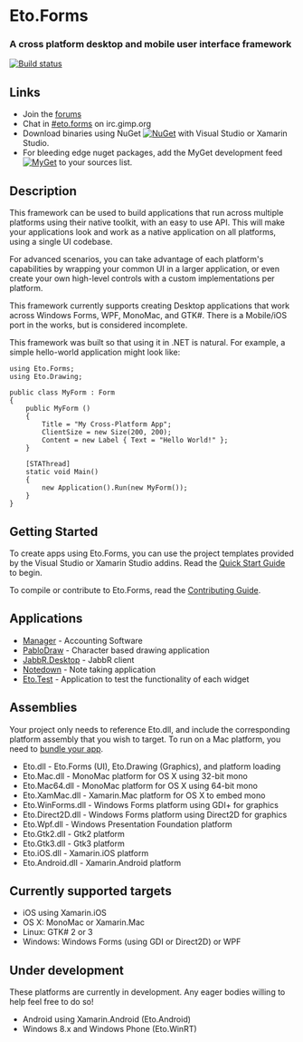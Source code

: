 Eto.Forms
=========
### A cross platform desktop and mobile user interface framework

[![Build status](http://img.shields.io/appveyor/ci/cwensley/eto.svg?style=flat)](https://ci.appveyor.com/project/cwensley/eto/branch/develop)

Links
-----

* Join the [forums](http://groups.google.com/group/eto-forms)
* Chat in [#eto.forms](http://chat.mibbit.com/?server=irc.gimp.org&channel=%23eto.forms) on irc.gimp.org
* Download binaries using NuGet [![NuGet](http://img.shields.io/nuget/v/Eto.Forms.svg?style=flat)](https://www.nuget.org/packages/Eto.Forms.Sample/) with Visual Studio or Xamarin Studio.
* For bleeding edge nuget packages, add the MyGet development feed [![MyGet](http://img.shields.io/myget/eto/vpre/Eto.Forms.svg?style=flat)](https://www.myget.org/F/eto/) to your sources list.


Description
-----------

This framework can be used to build applications that run across multiple platforms using their native toolkit, with an easy to use API. This will make your applications look and work as a native application on all platforms, using a single UI codebase.

For advanced scenarios, you can take advantage of each platform's capabilities by wrapping your common UI in a larger application, or even create your own high-level controls with a custom implementations per platform.

This framework currently supports creating Desktop applications that work across Windows Forms, WPF, MonoMac, and GTK#.
There is a Mobile/iOS port in the works, but is considered incomplete.

This framework was built so that using it in .NET is natural. For example, a simple hello-world application might look like:

	using Eto.Forms;
	using Eto.Drawing;
	
	public class MyForm : Form
	{
		public MyForm ()
		{
			Title = "My Cross-Platform App";
			ClientSize = new Size(200, 200);
			Content = new Label { Text = "Hello World!" };
		}
		
		[STAThread]
		static void Main()
		{
			new Application().Run(new MyForm());
		}
	}

Getting Started
---------------

To create apps using Eto.Forms, you can use the project templates provided by the Visual Studio or Xamarin Studio addins. Read the [Quick Start Guide](https://github.com/picoe/Eto/wiki/Quick-Start) to begin.

To compile or contribute to Eto.Forms, read the [Contributing Guide](https://github.com/picoe/Eto/wiki/Contributing).


Applications
------------
* [Manager](http://www.manager.io) - Accounting Software
* [PabloDraw](http://picoe.ca/products/pablodraw/alpha) - Character based drawing application
* [JabbR.Desktop](https://github.com/JabbR/JabbR.Desktop) - JabbR client
* [Notedown](https://github.com/cwensley/Notedown) - Note taking application
* [Eto.Test](https://github.com/picoe/Eto/tree/master/Source/Eto.Test) - Application to test the functionality of each widget

Assemblies
----------

Your project only needs to reference Eto.dll, and include the corresponding platform assembly that you wish to target. To run on a Mac platform, you need to [bundle your app](https://github.com/picoe/Eto/wiki/Running-your-application).

* Eto.dll - Eto.Forms (UI), Eto.Drawing (Graphics), and platform loading
* Eto.Mac.dll - MonoMac platform for OS X using 32-bit mono
* Eto.Mac64.dll - MonoMac platform for OS X using 64-bit mono
* Eto.XamMac.dll - Xamarin.Mac platform for OS X to embed mono
* Eto.WinForms.dll - Windows Forms platform using GDI+ for graphics
* Eto.Direct2D.dll - Windows Forms platform using Direct2D for graphics
* Eto.Wpf.dll - Windows Presentation Foundation platform
* Eto.Gtk2.dll - Gtk2 platform
* Eto.Gtk3.dll - Gtk3 platform
* Eto.iOS.dll - Xamarin.iOS platform
* Eto.Android.dll - Xamarin.Android platform

Currently supported targets
---------------------------

* iOS using Xamarin.iOS
* OS X: MonoMac or Xamarin.Mac
* Linux: GTK# 2 or 3
* Windows: Windows Forms (using GDI or Direct2D) or WPF
	
Under development
-----------------

These platforms are currently in development. Any eager bodies willing to help feel free to do so!

* Android using Xamarin.Android (Eto.Android)
* Windows 8.x and Windows Phone (Eto.WinRT)
